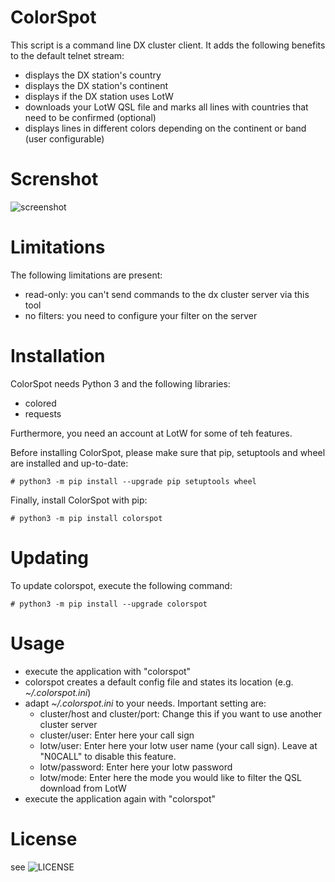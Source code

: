 # ColorSpot

This script is a command line DX cluster client. It adds the following benefits to the default telnet stream:

  * displays the DX station's country
  * displays the DX station's continent
  * displays if the DX station uses LotW
  * downloads your LotW QSL file and marks all lines with countries that need to be confirmed (optional)
  * displays lines in different colors depending on the continent or band (user configurable)

# Screnshot

![screenshot](/screenshot.png?raw=true "screenshot")

# Limitations

The following limitations are present:

  * read-only: you can't send commands to the dx cluster server via this tool
  * no filters: you need to configure your filter on the server

# Installation

ColorSpot needs Python 3 and the following libraries:

 * colored
 * requests

Furthermore, you need an account at LotW for some of teh features.

Before installing ColorSpot, please make sure that pip, setuptools and wheel are installed and up-to-date:

```
# python3 -m pip install --upgrade pip setuptools wheel
```

Finally, install ColorSpot with pip:

```
# python3 -m pip install colorspot
```

# Updating

To update colorspot, execute the following command:

```
# python3 -m pip install --upgrade colorspot
```

# Usage

 * execute the application with "colorspot"
 * colorspot creates a default config file and states its location (e.g. _~/.colorspot.ini_)
 * adapt _~/.colorspot.ini_ to your needs. Important setting are:
    * cluster/host and cluster/port: Change this if you want to use another cluster server
    * cluster/user: Enter here your call sign
    * lotw/user: Enter here your lotw user name (your call sign). Leave at "N0CALL" to disable this feature.
    * lotw/password: Enter here your lotw password
    * lotw/mode: Enter here the mode you would like to filter the QSL download from LotW
 * execute the application again with "colorspot"

# License

see ![LICENSE](LICENSE)
